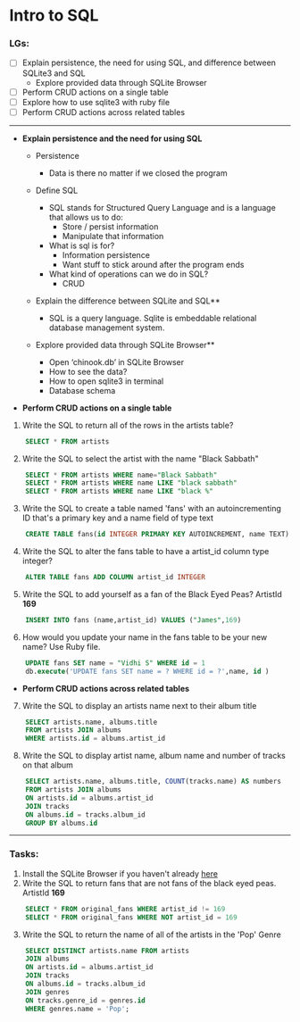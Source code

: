 # Intro to SQL

### LGs:
- [ ] Explain persistence, the need for using SQL, and difference between SQLite3 and SQL
    * Explore provided data through SQLite Browser
- [ ] Perform CRUD actions on a single table
- [ ] Explore how to use sqlite3 with ruby file
- [ ] Perform CRUD actions across related tables

---
* **Explain persistence and the need for using SQL**
    * Persistence
        * Data is there no matter if we closed the program
    * Define SQL
        * SQL stands for Structured Query Language and is a language that allows us to do:
            * Store / persist information
            * Manipulate that information
        * What is sql is for?
            * Information persistence
            * Want stuff to stick around after the program ends
        * What kind of operations can we do in SQL?
            * CRUD
    * Explain the difference between SQLite and SQL**
        * SQL is a query language. Sqlite is embeddable relational database management system.
 
    * Explore provided data through SQLite Browser**
        * Open ‘chinook.db’ in SQLite Browser
        * How to see the data?
        * How to open sqlite3 in terminal
        * Database schema
    
* **Perform CRUD actions on a single table**
1. Write the SQL to return all of the rows in the artists table?

```SQL
    SELECT * FROM artists
```

2. Write the SQL to select the artist with the name "Black Sabbath"

```SQL
    SELECT * FROM artists WHERE name="Black Sabbath"
    SELECT * FROM artists WHERE name LIKE "black sabbath"
    SELECT * FROM artists WHERE name LIKE "black %"
```

3. Write the SQL to create a table named 'fans' with an autoincrementing ID that's a primary key and a name field of type text

```sql
    CREATE TABLE fans(id INTEGER PRIMARY KEY AUTOINCREMENT, name TEXT)
```

4. Write the SQL to alter the fans table to have a artist_id column type integer?

```sql
    ALTER TABLE fans ADD COLUMN artist_id INTEGER
```

5. Write the SQL to add yourself as a fan of the Black Eyed Peas? ArtistId **169**

```sql
    INSERT INTO fans (name,artist_id) VALUES ("James",169)
```

6. How would you update your name in the fans table to be your new name? Use Ruby file.

```sql
    UPDATE fans SET name = "Vidhi S" WHERE id = 1
    db.execute('UPDATE fans SET name = ? WHERE id = ?',name, id )
```

* **Perform CRUD actions across related tables**
7. Write the SQL to display an artists name next to their album title

```sql
    SELECT artists.name, albums.title 
    FROM artists JOIN albums
    WHERE artists.id = albums.artist_id
```

8. Write the SQL to display artist name, album name and number of tracks on that album

```sql
    SELECT artists.name, albums.title, COUNT(tracks.name) AS numbers
    FROM artists JOIN albums
    ON artists.id = albums.artist_id
    JOIN tracks
    ON albums.id = tracks.album_id
    GROUP BY albums.id
```

---
### Tasks:

1. Install the SQLite Browser if you haven't already [here](http://sqlitebrowser.org/)
2. Write the SQL to return fans that are not fans of the black eyed peas. ArtistId **169**

```sql
    SELECT * FROM original_fans WHERE artist_id != 169
    SELECT * FROM original_fans WHERE NOT artist_id = 169
```
3. Write the SQL to return the name of all of the artists in the 'Pop' Genre

```sql
    SELECT DISTINCT artists.name FROM artists
    JOIN albums
    ON artists.id = albums.artist_id
    JOIN tracks
    ON albums.id = tracks.album_id
    JOIN genres
    ON tracks.genre_id = genres.id
    WHERE genres.name = 'Pop';
```